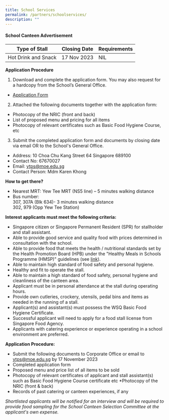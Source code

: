 ```yaml
---
title: School Services
permalink: /partners/schoolservices/
description: ""
---
```

#### School Canteen Advertisement

| Type of Stall | Closing Date | Requirements |
| -------- | -------- | -------- |
| Hot Drink and Snack| 17 Nov 2023| NIL|

**Application Procedure**

1. Download and complete the application form. You may also request for a hardcopy from the School’s General Office.
* [Application Form](/files/canteen%20stall%20application%20form%202023.pdf)
 
2. Attached the following documents together with the application form:
* Photocopy of the NRIC (front and back)
* List of proposed menu and pricing for all items
* Photocopy of relevant certificates such as Basic Food Hygiene Course, etc

3. Submit the completed application form and documents by closing date via email OR to the School's General Office.

* Address: 10 Choa Chu Kang Street 64 Singapore 689100
* Contact No: 67670027
* Email: ytps@moe.edu.sg
* Contact Person: Mdm Karen Khong  

**How to get there?**
* Nearest MRT: Yew Tee MRT (NS5 line) – 5 minutes walking distance
* Bus number: <br>307, 307A (Blk 634)- 3 minutes walking distance
                           <br>302, 979 (Opp Yew Tee Station)
 

**Interest applicants must meet the following criteria:**
* Singapore citizen or Singapore Permanent Resident (SPR) for stallholder and stall assistant.
* Able to provide good service and quality food with prices determined in consultation with the school.
* Able to provide food that meets the health / nutritional standards set by the Health Promotion Board (HPB) under the "Healthy Meals in Schools Programme (HMSP)" guidelines (see [link](https://www.hpb.gov.sg/schools/school-programmes/healthy-meals-in-schools-programme)).
* Able to maintain high standard of food safety and personal hygiene.
* Healthy and fit to operate the stall.
* Able to maintain a high standard of food safety, personal hygiene and cleanliness of the canteen area.
* Applicant must be in personal attendance at the stall during operating hours.
* Provide own cutleries, crockery, utensils, pedal bins and items as needed in the running of a stall.
* Applicant(s) and assistant(s) must possess the WSQ Basic Food Hygiene Certificate.
* Successful applicant will need to apply for a food stall license from Singapore Food Agency.
* Applicants with catering experience or experience operating in a school environment are preferred.<br>

**Application Procedure:**
* Submit the following documents to Corporate Office or email to ytps@moe.edu.sg by 17 November 2023
* Completed application form
* Proposed menu and price list of all items to be sold
* Photocopy of relevant certificates of applicant and stall assistant(s) such as Basic Food Hygiene Course certificate etc 
*Photocopy of the NRIC (front &amp; back)  
* Records of past catering or canteen experiences, if any
 
*Shortlisted applicants will be notified for an interview and will be required to provide food sampling for the School Canteen Selection Committee at the applicant's own expense.*